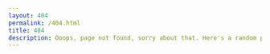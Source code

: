 ```yaml
---
layout: 404
permalink: /404.html
title: 404
description: Ooops, page not found, sorry about that. Here's a random photo of my cat instead!
---
```


